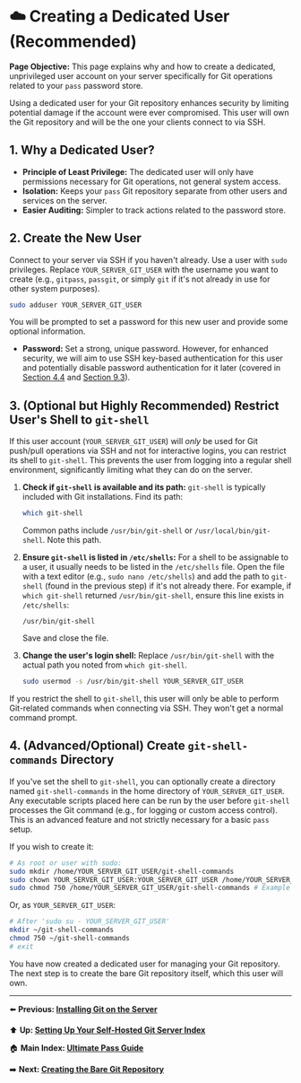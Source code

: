 # ☁️ Creating a Dedicated User (Recommended)

**Page Objective:** This page explains why and how to create a dedicated, unprivileged user account on your server specifically for Git operations related to your `pass` password store.

Using a dedicated user for your Git repository enhances security by limiting potential damage if the account were ever compromised. This user will own the Git repository and will be the one your clients connect to via SSH.

## 1. Why a Dedicated User?

*   **Principle of Least Privilege:** The dedicated user will only have permissions necessary for Git operations, not general system access.
*   **Isolation:** Keeps your `pass` Git repository separate from other users and services on the server.
*   **Easier Auditing:** Simpler to track actions related to the password store.

## 2. Create the New User

Connect to your server via SSH if you haven't already. Use a user with `sudo` privileges.
Replace `YOUR_SERVER_GIT_USER` with the username you want to create (e.g., `gitpass`, `passgit`, or simply `git` if it's not already in use for other system purposes).

```bash
sudo adduser YOUR_SERVER_GIT_USER
```
You will be prompted to set a password for this new user and provide some optional information.
*   **Password:** Set a strong, unique password. However, for enhanced security, we will aim to use SSH key-based authentication for this user and potentially disable password authentication for it later (covered in [Section 4.4](./4.4_Configuring_SSH_Access.md) and [Section 9.3](../09_Maintenance_Security/9.3_Server_Security.md)).

## 3. (Optional but Highly Recommended) Restrict User's Shell to `git-shell`

If this user account (`YOUR_SERVER_GIT_USER`) will *only* be used for Git push/pull operations via SSH and not for interactive logins, you can restrict its shell to `git-shell`. This prevents the user from logging into a regular shell environment, significantly limiting what they can do on the server.

1.  **Check if `git-shell` is available and its path:**
    `git-shell` is typically included with Git installations. Find its path:
    ```bash
    which git-shell
    ```
    Common paths include `/usr/bin/git-shell` or `/usr/local/bin/git-shell`. Note this path.

2.  **Ensure `git-shell` is listed in `/etc/shells`:**
    For a shell to be assignable to a user, it usually needs to be listed in the `/etc/shells` file. Open the file with a text editor (e.g., `sudo nano /etc/shells`) and add the path to `git-shell` (found in the previous step) if it's not already there. For example, if `which git-shell` returned `/usr/bin/git-shell`, ensure this line exists in `/etc/shells`:
    ```
    /usr/bin/git-shell
    ```
    Save and close the file.

3.  **Change the user's login shell:**
    Replace `/usr/bin/git-shell` with the actual path you noted from `which git-shell`.
    ```bash
    sudo usermod -s /usr/bin/git-shell YOUR_SERVER_GIT_USER
    ```

If you restrict the shell to `git-shell`, this user will only be able to perform Git-related commands when connecting via SSH. They won't get a normal command prompt.

## 4. (Advanced/Optional) Create `git-shell-commands` Directory

If you've set the shell to `git-shell`, you can optionally create a directory named `git-shell-commands` in the home directory of `YOUR_SERVER_GIT_USER`. Any executable scripts placed here can be run by the user before `git-shell` processes the Git command (e.g., for logging or custom access control). This is an advanced feature and not strictly necessary for a basic `pass` setup.

If you wish to create it:
```bash
# As root or user with sudo:
sudo mkdir /home/YOUR_SERVER_GIT_USER/git-shell-commands
sudo chown YOUR_SERVER_GIT_USER:YOUR_SERVER_GIT_USER /home/YOUR_SERVER_GIT_USER/git-shell-commands
sudo chmod 750 /home/YOUR_SERVER_GIT_USER/git-shell-commands # Example permissions
```
Or, as `YOUR_SERVER_GIT_USER`:
```bash
# After 'sudo su - YOUR_SERVER_GIT_USER'
mkdir ~/git-shell-commands
chmod 750 ~/git-shell-commands
# exit
```

You have now created a dedicated user for managing your Git repository. The next step is to create the bare Git repository itself, which this user will own.

---
⬅️ **Previous: [Installing Git on the Server](./4.1_Installing_Git.md)**

⬆️ **Up: [Setting Up Your Self-Hosted Git Server Index](./README.md)**

🏠 **Main Index: [Ultimate Pass Guide](../README.md)**

➡️ **Next: [Creating the Bare Git Repository](./4.3_Bare_Repository.md)**
